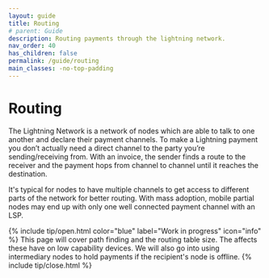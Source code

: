 ```yaml
---
layout: guide
title: Routing
# parent: Guide
description: Routing payments through the lightning network.
nav_order: 40
has_children: false
permalink: /guide/routing
main_classes: -no-top-padding
---
```


# Routing

The Lightning Network is a network of nodes which are able to talk to one another and declare their payment channels. To make a Lightning payment you don’t actually need a direct channel to the party you’re sending/receiving from. With an invoice, the sender finds a route to the receiver and the payment hops from channel to channel until it reaches the destination.

It's typical for nodes to have multiple channels to get access to different parts of the network for better routing. With mass adoption, mobile partial nodes may end up with only one well connected payment channel with an LSP.

{% include tip/open.html color="blue" label="Work in progress" icon="info" %}
This page will cover path finding and the routing table size. The affects these have on low capability devices. We will also go into using intermediary nodes to hold payments if the recipient's node is offline.
{% include tip/close.html %}

<!--
## Route Table
- Size
- What its for.

## Path Finding
- ...		

## Trampoline Payments/Routing
- Fees have to be pessimistic as the sender does not know how much the route will cost since they are not calculating the route themselves.

- https://github.com/lightningnetwork/lightning-rfc/pull/829
- https://andreneves.substack.com/p/lightning-this-week-666209
- https://www.reddit.com/r/decred/comments/ky5bk7/lightning_this_week_what_is_trampoline_routing/
- https://medium.com/@ACINQ/introducing-phoenix-5c5cc76c7f9e
- https://stephanlivera.com/episode/142/
- https://bitcoinmagazine.com/technical/discussing-lightning-network-routing
- https://stephanlivera.com/episode/94/
- https://bitcoinops.org/en/newsletters/2021/01/06/
- https://medium.com/breez-technology/introducing-lightning-rod-2e0a40d3e44a
- https://github.com/lightningnetwork/lightning-rfc/pull/836
- https://github.com/lightningnetwork/lightning-rfc/pull/654
- https://bitcointechweekly.com/front/outsourcing-route-computation-with-trampoline-payments/
- https://medium.com/breez-technology/lightning-network-routing-privacy-and-efficiency-in-a-positive-sum-game-b8e443f50247
- https://telaviv2019.scalingbitcoin.org/files/improving-routing-in-the-lightning-network-with-trampoline-payments.pdf
-->